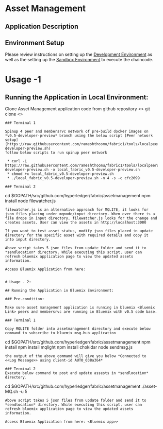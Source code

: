 # Asset Management

## Application Description

## Environment Setup

Please review instructions on setting up the [Development Environment](https://github.com/hyperledger/fabric/blob/master/docs/dev-setup/devenv.md) as well as the setting up the [Sandbox Environment](https://github.com/hyperledger/fabric/blob/master/docs/Setup/Chaincode-setup.md) to execute the chaincode.
# Usage -1 

## Running the Application in Local Environment:

Clone Asset Management application code from github repository <<Repo Name>>
git clone <<repo name>>
```
### Terminal 1

Spinup 4 peer and membersrvc network of pre-build docker images on *v0.5-developer-preview* branch using the below script [Peer network setup](https://raw.githubusercontent.com/rameshthoomu/fabric1/tools/localpeersetup/local_fabric_v0.5-developer-preview.sh)
follow below scripts to run spinup peer network

 * curl -L https://raw.githubusercontent.com/rameshthoomu/fabric1/tools/localpeersetup/local_fabric_v0.5-developer-preview.sh -o local_fabric_v0.5-developer-preview.sh
 * chmod +x local_fabric_v0.5-developer-preview.sh
 * ./local_fabric_v0.5-developer-preview.sh -n 4 -s -c cfc2099

### Terminal 2

```
   cd $GOPATH/src/github.com/hyperledger/fabric/assetmanagement
   npm install
   node filewatcher.js
```
filewatcher.js is an alternative approach for MQLITE, it looks for json files placing under mqnode/input directory. When ever there is a file drops in input directory, filewatcher.js looks for the change and creates assets. User can view the assets in http://localhost:3000

If you want to test asset status, modify json files placed in update directory for the specific asset with required details and copy it into input directory. 

Above script takes 5 json files from update folder and send it to *sendlocation* directory. While executing this script, user can refresh bluemix application page to view the updated assets information.

Access Bluemix Application from here:


# Usage - 2:

## Running the Application in Bluemix Environment:

### Pre-condition: 

Make sure asset management application is running in bluemix <Bluemix Link> peers and membersrvc are running in Bluemix with v0.5 code base.

### Terminal 1

Copy MQLITE folder into assetmanagement directory and execute below command to subscribe to bluemix msg-hub application
```
  cd $GOPATH/src/github.com/hyperledger/fabric/assetmanagement
  npm install
  npm install mqlight
  npm install chokidar
  node sendmsg.js 
```
the output of the above command will give you below *Connected to <<Log Message>> using client-id AUTO_038a364*

### Terminal 2
Execute below command to post and update assests in *sendlocation* directory.

```
 cd $GOPATH/src/github.com/hyperledger/fabric/assetmanagement
 ./asset-MQ.sh -u 5
```
Above script takes 5 json files from update folder and send it to *sendlocation* directory. While executing this script, user can refresh bluemix application page to view the updated assets information.

Access Bluemix Application from here: <Bluemix app>>
